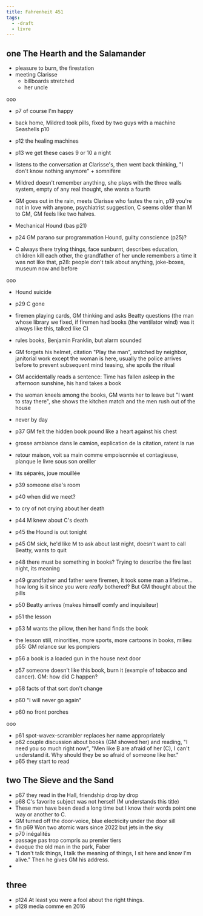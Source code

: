 ```yaml
---
title: Fahrenheit 451
tags:
  - -draft
  - livre
---
```


## one The Hearth and the Salamander

- pleasure to burn, the firestation
- meeting Clarisse
  - billboards stretched
  - her uncle

ooo
- p7 of course I'm happy
- back home, Mildred took pills, fixed by two guys with a machine
  Seashells p10
  
- p12 the healing machines
- p13 we get these cases 9 or 10 a night 
- listens to the conversation at Clarisse's, then went back thinking, "I don't know nothing anymore" + somnifère

- Mildred doesn't remember anything, she plays with the three walls system, empty of any real thought, she wants a fourth

- GM goes out in the rain, meets Clarisse who fastes the rain, p19 you're not in love with anyone, psychiatrist suggestion, C seems older than M to GM, GM feels like two halves.
- Mechanical Hound (bas p21)
- p24 GM parano sur programmation Hound, guilty conscience (p25)?

- C always there trying things, face sunburnt, describes education, children kill each other, the grandfather of her uncle remembers a time it was not like that, p28: people don't talk about anything, joke-boxes, museum now and before

ooo

- Hound suicide
- p29 C gone
- firemen playing cards, GM thinking and asks Beatty questions (the man whose library we fixed, if firemen had books (the ventilator wind) was it always like this, talked like C)
- rules books, Benjamin Franklin, but alarm sounded
- GM forgets his helmet, citation "Play the man", snitched by neighbor, janitorial work except the woman is here, usually the police arrives before to prevent subsequent mind teasing, she spoils the ritual
- GM accidentally reads a sentence: Time has fallen asleep in the afternoon sunshine, his hand takes a book
- the woman kneels among the books, GM wants her to leave but "I want to stay there", she shows the kitchen match and the men rush out of the house
- never by day
- p37 GM felt the hidden book pound like a heart against his chest

- grosse ambiance dans le camion, explication de la citation, ratent la rue
- retour maison, voit sa main comme empoisonnée et contagieuse, planque le livre sous son oreiller
- lits séparés, joue mouillée
- p39 someone else's room
- p40 when did we meet?
- to cry of not crying about her death
- p44 M knew about C's death
- p45 the Hound is out tonight
- p45 GM sick, he'd like M to ask about last night, doesn't want to call Beatty, wants to quit
- p48 there must be something in books? Trying to describe the fire last night, its meaning
- p49 grandfather and father were firemen, it took some man a lifetime... how long is it since you were *really* bothered? But GM thought about the pills
- p50 Beatty arrives (makes himself comfy and inquisiteur)
- p51 the lesson
- p53 M wants the pillow, then her hand finds the book
- the lesson still, minorities, more sports, more cartoons in books, milieu p55: GM relance sur les pompiers
- p56 a book is a loaded gun in the house next door
- p57 someone doesn't like this book, burn it (example of tobacco and cancer). GM: how did C happen?
- p58 facts of that sort don't change
- p60 "I will never go again"

- p60 no front porches

ooo

- p61 spot-wavex-scrambler replaces her name appropriately
- p62 couple discussion about books (GM showed her) and reading, "I need you so much right now", "Men like B are afraid of her (C), I can't understand it. Why should they be so afraid of someone like her."
- p65 they start to read

## two The Sieve and the Sand

- p67 they read in the Hall, friendship drop by drop
- p68 C's favorite subject was not herself (M understands this title)
- These men have been dead a long time but I know their words point one way or another to C.
- GM turned off the door-voice, blue electricity under the door sill
- fin p69 Won two atomic wars since 2022 but jets in the sky
- p70 inégalités
- passage pas trop compris au premier tiers
- évoque the old man in the park, Faber
- "I don't talk things, I talk the meaning of things, I sit here and know I'm alive." Then he gives GM his address.
- 

## three

- p124 At least you were a fool about the right things. 
- p128 media comme en 2016

















